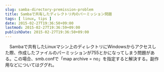 ```yaml
---
slug: samba-directory-premission-problem
title: Sambaで共有したディレクトリ内のパーミッション問題
tags: [ linux, tips ]
date: 2015-02-27T19:36:50+09:00
lastmod: 2015-02-27T19:36:59+09:00
publishDate: 2015-02-27T19:36:50+09:00
---
```


<p>
　Sambaで共有したLinuxマシン上のディレクトリにWindowsからアクセスした際、作成したファイルのパーミッションが755とかになってしまう問題がある。この場合、smb.confで「map archive = no」を指定すると解決する。副作用などについてはググれ。
</p>

